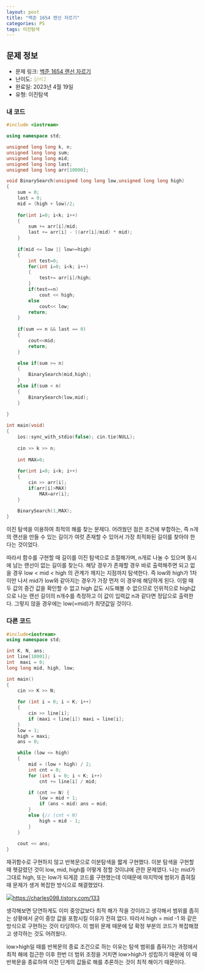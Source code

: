 ```yaml
---
layout: post
title: "백준 1654 랜선 자르기"
categories: PS
tags: 이진탐색
---
```


## 문제 정보
- 문제 링크: [백준 1654 랜선 자르기](https://www.acmicpc.net/problem/1654)
- 난이도: <span style="color:#B5C78A">실버2</span>
- 완료일: 2023년 4월 19일
- 유형: 이진탐색

### 내 코드

```C++
#include <iostream>

using namespace std;

unsigned long long k, n;
unsigned long long sum;
unsigned long long mid;
unsigned long long last;
unsigned long long arr[10000];

void BinarySearch(unsigned long long low,unsigned long long high)
{
	sum = 0;
	last = 0;
	mid = (high + low)/2;
	
	for(int i=0; i<k; i++)
	{
		sum += arr[i]/mid;
		last += arr[i] - ((arr[i]/mid) * mid);
	}
	
	if(mid <= low || low>=high)
	{
		int test=0;
		for(int i=0; i<k; i++)
		{
			test+= arr[i]/high;
		}
		if(test==n)
			cout << high;
		else
			cout<< low;
		return;
	}
	
	if(sum == n && last == 0)
	{
		cout<<mid;
		return;
	}

	else if(sum >= n)
	{
		BinarySearch(mid,high);
	}	
	else if(sum < n)
	{
		BinarySearch(low,mid);
	}
	
}

int main(void)
{
	ios::sync_with_stdio(false); cin.tie(NULL);
	
	cin >> k >> n;
	
	int MAX=0;
	
	for(int i=0; i<k; i++)
	{
		cin >> arr[i];
		if(arr[i]>MAX)
			MAX=arr[i];
	}
	
	BinarySearch(1,MAX);
}
```

이진 탐색을 이용하여 최적의 해를 찾는 문제다. 어려웠던 점은 조건에 부합하는, 즉 n개의 랜선을 만들 수 있는 길이가 여럿 존재할 수 있어서 가장 최적화된 길이를 찾아야 한다는 것이었다.

따라서 함수를 구현할 때 길이를 이진 탐색으로 조절해가며, n개로 나눌 수 있으며 동시에 남는 랜선이 없는 길이를 찾는다. 해당 경우가 존재할 경우 바로 출력해주면 되고 없을 경우 low < mid < high 의 관계가 깨지는 지점까지 탐색한다. 즉 low와 high가 1차이만 나서 mid가 low와 같아지는 경우가 가장 먼저 이 경우에 해당하게 된다. 이럴 때 두 값의 중간 값을 확인할 수 없고 high 값도 시도해볼 수 없으므로 인위적으로 high값으로 나눈 랜선 길이의 n개수를 측정하고 이 값이 입력값 n과 같다면 정답으로 출력한다. 그렇지 않을 경우에는 low(=mid)가 최댓값일 것이다.

### 다른 코드

```C++
#include<iostream>
using namespace std;

int K, N, ans;
int line[10001];
int  maxi = 0;
long long mid, high, low;

int main()
{
	cin >> K >> N;
	
	for (int i = 0; i < K; i++)
	{
		cin >> line[i];
		if (maxi < line[i]) maxi = line[i];
	}
	low = 1;
	high = maxi;
	ans = 0;

	while (low <= high)
	{
		mid = (low + high) / 2;
		int cnt = 0;
		for (int i = 0; i < K; i++)
			cnt += line[i] / mid;

		if (cnt >= N) {
			low = mid + 1;
			if (ans < mid) ans = mid;
		}
		else {// (cnt < N)
			high = mid - 1;
		}
	}
	
	cout << ans;
}
```

재귀함수로 구현하지 않고 반복문으로 이분탐색을 짧게 구현했다. 이분 탐색을 구현할 때 헷갈렸던 것이 low, mid, high를 어떻게 정할 것이냐에 관한 문제였다. 나는 mid가 그대로 high, 또는 low가 되게끔 코드를 구현했는데 이때문에 마지막에 범위가 좁혀질 때 문제가 생겨 복잡한 방식으로 해결했었다.

[![](Untitled%207.png)](<Untitled%207.png>)<https://charles098.tistory.com/133>

생각해보면 당연하게도 이미 중앙값보다 최적 해가 작을 것이라고 생각해서 범위를 좁히는 상황에서 굳이 중앙 값을 포함시킬 이유가 전혀 없다. 따라서 high = mid -1 와 같은 방식으로 구현하는 것이 타당하다. 이 범위 문제 때문에 답 확정 부분의 코드가 복잡해졌고 생각하는 것도 어려웠다.

low>high일 때를 반복문의 종료 조건으로 하는 이유는 탐색 범위를 좁혀가는 과정에서 최적 해에 접근한 이후 한번 더 범위 조정을 거치면 low>high가 성립하기 때문에 이 때 반복문을 종료하여 이전 단계의 값들로 해를 추론하는 것이 최적 해이기 때문이다.
